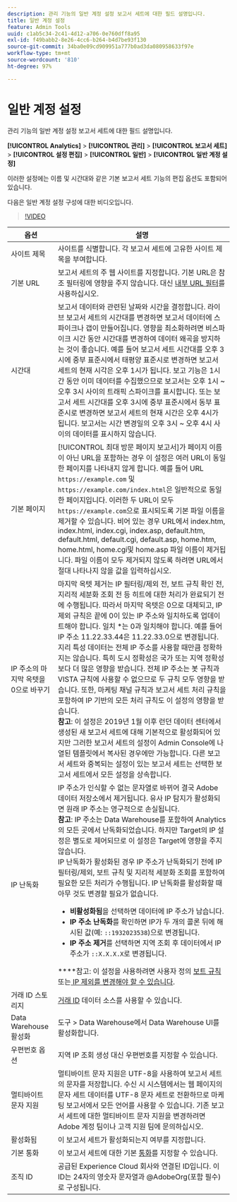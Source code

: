 ```yaml
---
description: 관리 기능의 일반 계정 설정 보고서 세트에 대한 필드 설명입니다.
title: 일반 계정 설정
feature: Admin Tools
uuid: c1ab5c34-2c41-4d12-a706-0e760dff8a95
exl-id: f49babb2-8e26-4cc6-b264-b4d7be93f130
source-git-commit: 34ba0e09cd909951a777b0ad3da080958633f97e
workflow-type: tm+mt
source-wordcount: '810'
ht-degree: 97%

---
```


# 일반 계정 설정

관리 기능의 일반 계정 설정 보고서 세트에 대한 필드 설명입니다.

**[!UICONTROL Analytics]** > **[!UICONTROL 관리]** > **[!UICONTROL 보고서 세트]** > **[!UICONTROL 설정 편집]** > **[!UICONTROL 일반]** > **[!UICONTROL 일반 계정 설정]**

이러한 설정에는 이름 및 시간대와 같은 기본 보고서 세트 기능의 편집 옵션도 포함되어 있습니다.

다음은 일반 계정 설정 구성에 대한 비디오입니다.

>[!VIDEO](https://video.tv.adobe.com/v/332330/?quality=12)

| 옵션 | 설명 |
|--- |--- |
| 사이트 제목 | 사이트를 식별합니다. 각 보고서 세트에 고유한 사이트 제목을 부여합니다. |
| 기본 URL | 보고서 세트의 주 웹 사이트를 지정합니다. 기본 URL은 참조 필터링에 영향을 주지 않습니다. 대신 [내부 URL 필터](/help/admin/admin/c-manage-report-suites/c-edit-report-suites/general/internal-url-filter-admin.md)를 사용하십시오. |
| 시간대 | 보고서 데이터와 관련된 날짜와 시간을 결정합니다.  라이브 보고서 세트의 시간대를 변경하면 보고서 데이터에 스파이크나 갭이 만들어집니다. 영향을 최소화하려면 비스파이크 시간 동안 시간대를 변경하여 데이터 왜곡을 방지하는 것이 좋습니다.  예를 들어 보고서 세트 시간대를 오후 3시에 중부 표준시에서 태평양 표준시로 변경하면 보고서 세트의 현재 시각은 오후 1시가 됩니다. 보고 기능은 1시간 동안 이미 데이터를 수집했으므로 보고서는 오후 1시 ~ 오후 3시 사이의 트래픽 스파이크를 표시합니다.  또는 보고서 세트 시간대를 오후 3시에 중부 표준시에서 동부 표준시로 변경하면 보고서 세트의 현재 시간은 오후 4시가 됩니다. 보고서는 시간 변경일의 오후 3시 ~ 오후 4시 사이의 데이터를 표시하지 않습니다. |
| 기본 페이지 | [!UICONTROL 최대 방문 페이지 보고서]가 페이지 이름이 아닌 URL을 포함하는 경우 이 설정은 여러 URL이 동일한 페이지를 나타내지 않게 합니다. 예를 들어 URL `https://example.com` 및 `https://example.com/index.html`은 일반적으로 동일한 페이지입니다. 이러한 두 URL이 모두 `https://example.com`으로 표시되도록 기본 파일 이름을 제거할 수 있습니다. 비어 있는 경우 URL에서 index.htm, index.html, index.cgi, index.asp, default.htm, default.html, default.cgi, default.asp, home.htm, home.html, home.cgi및 home.asp 파일 이름이 제거됩니다.  파일 이름이 모두 제거되지 않도록 하려면 URL에서 절대 나타나지 않을 값을 입력하십시오. |
| IP 주소의 마지막 옥텟을 0으로 바꾸기 | 마지막 옥텟 제거는 IP 필터링/제외 전, 보트 규칙 확인 전, 지리적 세분화 조회 전 등 히트에 대한 처리가 완료되기 전에 수행됩니다. 따라서 마지막 옥텟은 0으로 대체되고, IP 제외 규칙은 끝에 0이 있는 IP 주소와 일치하도록 업데이트해야 합니다. 일치 *는 0과 일치해야 합니다. 예를 들어 IP 주소 11.22.33.44은 11.22.33.0으로 변경됩니다. 지리 특성 데이터는 전체 IP 주소를 사용할 때만큼 정확하지는 않습니다. 특히 도시 정확성은 국가 또는 지역 정확성보다 더 많은 영향을 받습니다. 전체 IP 주소는 봇 규칙과 VISTA 규칙에 사용할 수 없으므로 두 규칙 모두 영향을 받습니다. 또한, 마케팅 채널 규칙과 보고서 세트 처리 규칙을 포함하여 IP 기반의 모든 처리 규칙도 이 설정의 영향을 받습니다. <br> **참고**: 이 설정은 2019년 1월 이후 런던 데이터 센터에서 생성된 새 보고서 세트에 대해 기본적으로 활성화되어 있지만 그러한 보고서 세트의 설정이 Admin Console에 나열된 템플릿에서 복사된 경우에만 가능합니다. 다른 보고서 세트와 중복되는 설정이 있는 보고서 세트는 선택한 보고서 세트에서 모든 설정을 상속합니다. |
| IP 난독화 | IP 주소가 인식할 수 없는 문자열로 바뀌어 결국 Adobe 데이터 저장소에서 제거됩니다. 유사 IP 탐지가 활성화되면 원래 IP 주소는 영구적으로 손실됩니다. <br> **참고**: IP 주소는 Data Warehouse를 포함하여 Analytics의 모든 곳에서 난독화되었습니다. 하지만 Target의 IP 설정은 별도로 제어되므로 이 설정은 Target에 영향을 주지 않습니다.<br> IP 난독화가 활성화된 경우 IP 주소가 난독화되기 전에 IP 필터링/제외, 보트 규칙 및 지리적 세분화 조회를 포함하여 필요한 모든 처리가 수행됩니다. IP 난독화를 활성화할 때 아무 것도 변경할 필요가 없습니다.<ul><li>**비활성화됨**&#x200B;을 선택하면 데이터에 IP 주소가 남습니다.</li><li>**IP 주소 난독화**&#x200B;를 확인하면 IP가 두 개의 콜론 뒤에 해시된 값(예: `::1932023538`)으로 변경됩니다.</li><li>**IP 주소 제거**&#x200B;를 선택하면 지역 조회 후 데이터에서 IP 주소가 `::X.X.X.X`로 변경됩니다.</li></ul>****&#x200B;참고: 이 설정을 사용하려면 사용자 정의 [ 보트 규칙](/help/admin/admin/c-manage-report-suites/c-edit-report-suites/general/bot-removal/bot-rules.md) 또는[ IP 제외를 변경해야 할 수 있습니다](/help/admin/admin/exclude-ip.md). |
| 거래 ID 스토리지 | [거래 ID](/help/import/data-sources/transactionid.md) 데이터 소스를 사용할 수 있습니다. |
| Data Warehouse 활성화 | 도구 > Data Warehouse에서 Data Warehouse UI를 활성화합니다. |
| 우편번호 옵션 | 지역 IP 조회 생성 대신 우편번호를 지정할 수 있습니다. |
| 멀티바이트 문자 지원 | 멀티바이트 문자 지원은 UTF-8을 사용하여 보고서 세트의 문자를 저장합니다. 수신 시 시스템에서는 웹 페이지의 문자 세트 데이터를 UTF-8 문자 세트로 전환하므로 마케팅 보고서에서 모든 언어를 사용할 수 있습니다. 기존 보고서 세트에 대한 멀티바이트 문자 지원을 변경하려면 Adobe 계정 팀이나 고객 지원 팀에 문의하십시오. |
| 활성화됨 | 이 보고서 세트가 활성화되는지 여부를 지정합니다. |
| 기본 통화 | 이 보고서 세트에 대한 기본 [통화](https://experienceleague.adobe.com/docs/analytics/implementation/vars/config-vars/currencycode.html)를 지정할 수 있습니다. |
| 조직 ID | 공급된 Experience Cloud 회사와 연결된 ID입니다. 이 ID는 24자의 영숫자 문자열과 @AdobeOrg(포함 필수)로 구성됩니다. |